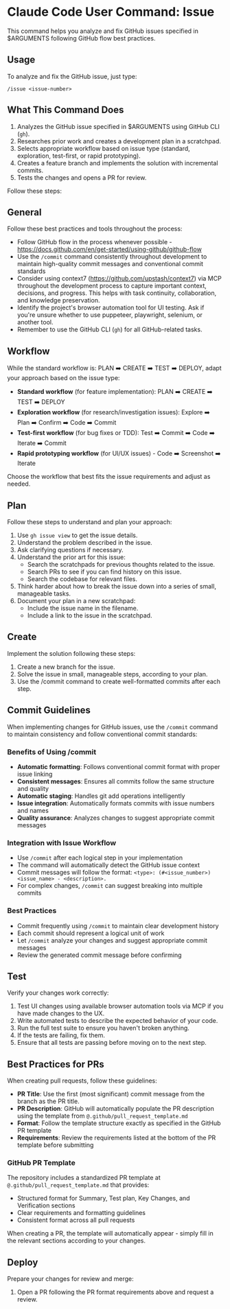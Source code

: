 # Claude Code User Command: Issue

This command helps you analyze and fix GitHub issues specified in $ARGUMENTS following GitHub flow best practices.

## Usage

To analyze and fix the GitHub issue, just type:

```
/issue <issue-number>
```

## What This Command Does

1. Analyzes the GitHub issue specified in $ARGUMENTS using GitHub CLI (`gh`).
2. Researches prior work and creates a development plan in a scratchpad.
3. Selects appropriate workflow based on issue type (standard, exploration, test-first, or rapid prototyping).
4. Creates a feature branch and implements the solution with incremental commits.
5. Tests the changes and opens a PR for review.

Follow these steps:

## General

Follow these best practices and tools throughout the process:

- Follow GitHub flow in the process whenever possible - https://docs.github.com/en/get-started/using-github/github-flow
- Use the `/commit` command consistently throughout development to maintain high-quality commit messages and conventional commit standards
- Consider using context7 (https://github.com/upstash/context7) via MCP throughout the development process to capture important context, decisions, and progress. This helps with task continuity, collaboration, and knowledge preservation.
- Identify the project's browser automation tool for UI testing. Ask if you're unsure whether to use puppeteer, playwright, selenium, or another tool.
- Remember to use the GitHub CLI (`gh`) for all GitHub-related tasks.

## Workflow

While the standard workflow is: PLAN ➡️ CREATE ➡️ TEST ➡️ DEPLOY, adapt your approach based on the issue type:

- **Standard workflow** (for feature implementation): PLAN ➡️ CREATE ➡️ TEST ➡️ DEPLOY
- **Exploration workflow** (for research/investigation issues): Explore ➡️ Plan ➡️ Confirm ➡️ Code ➡️ Commit
- **Test-first workflow** (for bug fixes or TDD): Test ➡️ Commit ➡️ Code ➡️ Iterate ➡️ Commit
- **Rapid prototyping workflow** (for UI/UX issues) - Code ➡️ Screenshot ➡️ Iterate

Choose the workflow that best fits the issue requirements and adjust as needed.

## Plan

Follow these steps to understand and plan your approach:

1. Use `gh issue view` to get the issue details.
2. Understand the problem described in the issue.
3. Ask clarifying questions if necessary.
4. Understand the prior art for this issue:
    - Search the scratchpads for previous thoughts related to the issue.
    - Search PRs to see if you can find history on this issue.
    - Search the codebase for relevant files.
5. Think harder about how to break the issue down into a series of small, manageable tasks.
6. Document your plan in a new scratchpad:
    - Include the issue name in the filename.
    - Include a link to the issue in the scratchpad.

## Create

Implement the solution following these steps:

1. Create a new branch for the issue.
2. Solve the issue in small, manageable steps, according to your plan.
3. Use the /commit command to create well-formatted commits after each step.

## Commit Guidelines

When implementing changes for GitHub issues, use the `/commit` command to maintain consistency and follow conventional commit standards:

### Benefits of Using /commit
- **Automatic formatting**: Follows conventional commit format with proper issue linking
- **Consistent messages**: Ensures all commits follow the same structure and quality
- **Automatic staging**: Handles git add operations intelligently
- **Issue integration**: Automatically formats commits with issue numbers and names
- **Quality assurance**: Analyzes changes to suggest appropriate commit messages

### Integration with Issue Workflow
- Use `/commit` after each logical step in your implementation
- The command will automatically detect the GitHub issue context
- Commit messages will follow the format: `<type>: (#<issue_number>) <issue_name> - <description>.`
- For complex changes, `/commit` can suggest breaking into multiple commits

### Best Practices
- Commit frequently using `/commit` to maintain clear development history
- Each commit should represent a logical unit of work
- Let `/commit` analyze your changes and suggest appropriate commit messages
- Review the generated commit message before confirming

## Test

Verify your changes work correctly:

1. Test UI changes using available browser automation tools via MCP if you have made changes to the UX.
2. Write automated tests to describe the expected behavior of your code.
3. Run the full test suite to ensure you haven't broken anything.
4. If the tests are failing, fix them.
5. Ensure that all tests are passing before moving on to the next step.

## Best Practices for PRs

When creating pull requests, follow these guidelines:

- **PR Title**: Use the first (most significant) commit message from the branch as the PR title.
- **PR Description**: GitHub will automatically populate the PR description using the template from `@.github/pull_request_template.md`
- **Format**: Follow the template structure exactly as specified in the GitHub PR template
- **Requirements**: Review the requirements listed at the bottom of the PR template before submitting

### GitHub PR Template
The repository includes a standardized PR template at `@.github/pull_request_template.md` that provides:
- Structured format for Summary, Test plan, Key Changes, and Verification sections
- Clear requirements and formatting guidelines
- Consistent format across all pull requests

When creating a PR, the template will automatically appear - simply fill in the relevant sections according to your changes.

## Deploy

Prepare your changes for review and merge:

1. Open a PR following the PR format requirements above and request a review.